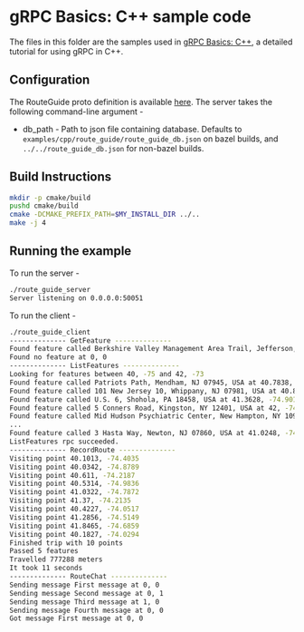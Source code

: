 # gRPC Basics: C++ sample code

The files in this folder are the samples used in [gRPC Basics: C++][],
a detailed tutorial for using gRPC in C++.

[gRPC Basics: C++]:https://grpc.io/docs/languages/cpp/basics

## Configuration

The RouteGuide proto definition is available [here](./protos/route_guide.proto).
The server takes the following command-line argument -
* db_path - Path to json file containing database. Defaults to `examples/cpp/route_guide/route_guide_db.json` on bazel builds, and `../../route_guide_db.json` for non-bazel builds.

## Build Instructions

```sh
mkdir -p cmake/build
pushd cmake/build
cmake -DCMAKE_PREFIX_PATH=$MY_INSTALL_DIR ../..
make -j 4
```

## Running the example

To run the server -

```sh
./route_guide_server
Server listening on 0.0.0.0:50051
```

To run the client -

```sh
./route_guide_client
-------------- GetFeature --------------
Found feature called Berkshire Valley Management Area Trail, Jefferson, NJ, USA at 40.9146, -74.6189
Found no feature at 0, 0
-------------- ListFeatures --------------
Looking for features between 40, -75 and 42, -73
Found feature called Patriots Path, Mendham, NJ 07945, USA at 40.7838, -74.6144
Found feature called 101 New Jersey 10, Whippany, NJ 07981, USA at 40.8123, -74.3999
Found feature called U.S. 6, Shohola, PA 18458, USA at 41.3628, -74.9016
Found feature called 5 Conners Road, Kingston, NY 12401, USA at 42, -74.0371
Found feature called Mid Hudson Psychiatric Center, New Hampton, NY 10958, USA at 41.4008, -74.3951
...
Found feature called 3 Hasta Way, Newton, NJ 07860, USA at 41.0248, -74.7128
ListFeatures rpc succeeded.
-------------- RecordRoute --------------
Visiting point 40.1013, -74.4035
Visiting point 40.0342, -74.8789
Visiting point 40.611, -74.2187
Visiting point 40.5314, -74.9836
Visiting point 41.0322, -74.7872
Visiting point 41.37, -74.2135
Visiting point 40.4227, -74.0517
Visiting point 41.2856, -74.5149
Visiting point 41.8465, -74.6859
Visiting point 40.1827, -74.0294
Finished trip with 10 points
Passed 5 features
Travelled 777288 meters
It took 11 seconds
-------------- RouteChat --------------
Sending message First message at 0, 0
Sending message Second message at 0, 1
Sending message Third message at 1, 0
Sending message Fourth message at 0, 0
Got message First message at 0, 0
```